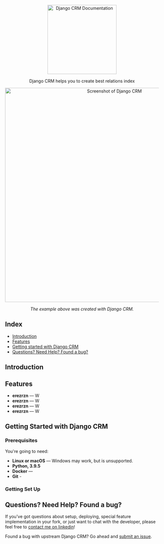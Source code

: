 <p align="center">


  <img src="https://imgshare.io/images/2021/05/25/moustache.png" alt="Django CRM Documentation" width="226">
</p>

<p align="center">Django CRM helps you to create best relations index</p>

<p align="center"><img src="https://imgshare.io/images/2021/05/25/Capture-decran-2021-05-25-a-21.30.57.png" width=700 alt="Screenshot of Django CRM"></p>

<p align="center"><em>The example above was created with Django CRM.</em></p>

## Index
+ [Introduction](https://github.com/Edvoy/cw_crm#introduction)
+ [Features](https://github.com/Edvoy/cw_crm#features)
+ [Getting started with Django CRM](https://github.com/Edvoy/cw_crm#getting-started-with-django-crm) 
+ [Questions? Need Help? Found a bug?](https://github.com/Edvoy/cw_crm#questions-need-help-found-a-bug)

## Introduction

## Features
* **erezrzn** — W
* **erezrzn** — W
* **erezrzn** — W
* **erezrzn** — W

## Getting Started with Django CRM
### Prerequisites

You're going to need:

 - **Linux or macOS** — Windows may work, but is unsupported.
 - **Python, 3.9.5**
 - **Docker** — 
 - **Git** -
### Getting Set Up


## Questions? Need Help? Found a bug?
If you've got questions about setup, deploying, special feature implementation in your fork, or just want to chat with the developer, please feel free to [contact me on linkedin](https://www.linkedin.com/in/edouardvoyer/)!

Found a bug with upstream Django CRM? Go ahead and [submit an issue](https://github.com/Edvoy/cw_crm/issues).
